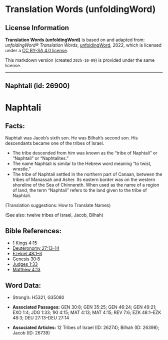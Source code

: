 # Translation Words (unfoldingWord)

## License Information

**Translation Words (unfoldingWord)** is based on and adapted from: _unfoldingWord® Translation Words_, [unfoldingWord](https://unfoldingword.org/utw), 2022, which is licensed under a [CC BY-SA 4.0 license](https://creativecommons.org/licenses/by-sa/4.0/legalcode.en).

This markdown version (created `2025-10-09`) is provided under the same license.



--------------------------------

## Naphtali (id: 26900)

Naphtali
========

Facts:
------

Naphtali was Jacob’s sixth son. He was Bilhah’s second son. His descendants became one of the tribes of Israel.

* The tribe descended from him was known as the “tribe of Naphtali” or “Naphtali” or “Naphtalites.”
* The name Naphtali is similar to the Hebrew word meaning “to twist, wrestle.”
* The tribe of Naphtali settled in the northern part of Canaan, between the tribes of Manassah and Asher. Its eastern border was on the western shoreline of the Sea of Chinnereth. When used as the name of a region of land, the term “Naphtali” refers to the land given to the tribe of Naphtali.

(Translation suggestions: How to Translate Names)

(See also: twelve tribes of Israel, Jacob, Bilhah)

Bible References:
-----------------

* [1 Kings 4:15](https://ref.ly/1Kgs4:15)
* [Deuteronomy 27:13–14](https://ref.ly/Deut27:13-Deut27:14)
* [Ezekiel 48:1–3](https://ref.ly/Ezek48:1-Ezek48:3)
* [Genesis 30:8](https://ref.ly/Gen30:8)
* [Judges 1:33](https://ref.ly/Judg1:33)
* [Matthew 4:13](https://ref.ly/Matt4:13)

Word Data:
----------

* Strong’s: H5321, G35080

* **Associated Passages:** GEN 30:8; GEN 35:25; GEN 46:24; GEN 49:21; EXO 1:4; JDG 1:33; 1KI 4:15; MAT 4:13; MAT 4:15; REV 7:6; EZK 48:1–EZK 48:3; DEU 27:13–DEU 27:14
* **Associated Articles:** 12 Tribes of Israel (ID: 26274); Bilhah (ID: 26398); Jacob (ID: 26739)

